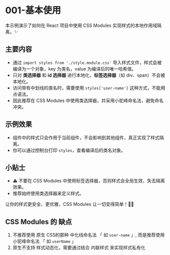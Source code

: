 # 001-基本使用

本示例演示了如何在 React 项目中使用 CSS Modules 实现样式的本地作用域隔离。✨

## 主要内容

- 通过 `import styles from './style.module.css'` 导入样式文件，样式会被编译为一个对象，key 为类名，value 为编译后的唯一哈希值。
- 只对 **类选择器** 和 **id 选择器** 进行本地化，**标签选择器**（如 div、span）不会被本地化。
- 访问带有中划线的类名时，需要使用 `styles['user-name']` 这种方式，不能用点语法。
- 因此推荐在 CSS Modules 中使用类选择器，并采用小驼峰命名法，避免命名冲突。

## 示例效果

- 组件中的样式只会作用于当前组件，不会影响到其他组件，真正实现了样式隔离。
- 你可以通过控制台打印 `styles`，查看编译后的类名对象。

## 小贴士

- ⚠️ 不要在 CSS Modules 中使用标签选择器，否则样式会全局生效，失去隔离效果。
- 推荐始终使用类选择器来定义样式。

让你的样式更安全、更优雅，CSS Modules 让一切变得简单！🎉🎨

## CSS Modules 的 缺点
1. 不推荐使用 原生 CSS的那种 中化线命名法 「 如 `user-name` 」, 而是推荐使用小驼峰命名法 「 如 `userName` 」
2. 原生不支持 样式动态化，需要通过结合 内联样式 来实现样式私有化